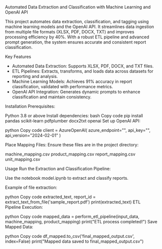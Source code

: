 Automated Data Extraction and Classification with Machine Learning and OpenAI API

This project automates data extraction, classification, and tagging using machine learning models and the OpenAI API. It streamlines data ingestion from multiple file formats (XLSX, PDF, DOCX, TXT) and improves processing efficiency by 40%. With a robust ETL pipeline and advanced prompt generation, the system ensures accurate and consistent report classification.

Key Features

- Automated Data Extraction: Supports XLSX, PDF, DOCX, and TXT files.
- ETL Pipelines: Extracts, transforms, and loads data across datasets for reporting and analysis.
- Machine Learning Models: Achieves 91% accuracy in report classification, validated with performance metrics.
- OpenAI API Integration: Generates dynamic prompts to enhance classification and maintain consistency.

Installation
Prerequisites:

Python 3.8 or above
Install dependencies:
bash
Copy code
pip install pandas scikit-learn pdfplumber docx2txt openai
Set up OpenAI API:

python
Copy code
client = AzureOpenAI(
    azure_endpoint="<your-openai-endpoint>",
    api_key="<your-api-key>",
    api_version="2024-02-01"
)

Place Mapping Files: Ensure these files are in the project directory:

machine_mapping.csv
product_mapping.csv
report_mapping.csv
unit_mapping.csv

Usage
Run the Extraction and Classification Pipeline:

Use the notebook model.ipynb to extract and classify reports.

Example of file extraction:

python
Copy code
extracted_text, report_id = extract_text_from_file('sample_report.pdf')
print(extracted_text)
ETL Pipeline Execution:

python
Copy code
mapped_data = perform_etl_pipeline(input_data, machine_mapping, product_mapping)
print("ETL process completed!")
Save Mapped Data:

python
Copy code
df_mapped.to_csv('final_mapped_output.csv', index=False)
print("Mapped data saved to final_mapped_output.csv")
